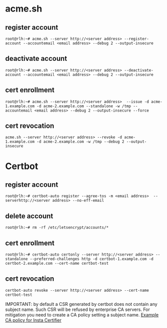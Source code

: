 # acme.sh

## register account
```
root@rlh:~# acme.sh --server http://<server address> --register-account --accountemail <email address> --debug 2 --output-insecure
```

## deactivate account
```
root@rlh:~# acme.sh --server http://<server address> --deactivate-account --accountemail <email address> --debug 2 --output-insecure
```

## cert enrollment
```
root@rlh:~# acme.sh --server http://<server address>  --issue -d acme-1.example.com -d acme-2.example.com --standalone -w /tmp --accountemail <email address> --debug 2 --output-insecure --force
```

## cert revocation
```
acme.sh --server http://<server address> --revoke -d acme-1.example.com -d acme-2.example.com -w /tmp --debug 2 --output-insecure
```

# Certbot

## register account
```
root@rlh:~# certbot-auto register --agree-tos -m <email address>  --serverhttp://<server address> --no-eff-email
```

## delete account
```
root@rlh:~# rm -rf /etc/letsencrypt/accounts/*
```

## cert enrollment
```
root@rlh:~# certbot-auto certonly --server http://<server address> --standalone --preferred-challenges http -d certbot-1.example.com -d certbot-2.example.com --cert-name certbot-test
```

## cert revocation
```
certbot-auto revoke --server http://<server address> --cert-name certbot-test
```

IMPORTANT: by default a CSR generated by certbot does not contain any subject name. Such CSR will be refused by enterprise CA servers. For mitigation you need to create a CA policy setting a subject name.
[Example CA policy for Insta Certifier](certifier.md)


